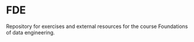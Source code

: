 # FDE
Repository for exercises and external resources for the course Foundations of data engineering.
